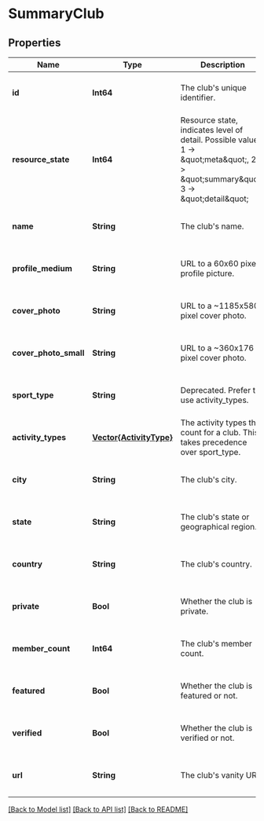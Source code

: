# SummaryClub


## Properties
Name | Type | Description | Notes
------------ | ------------- | ------------- | -------------
**id** | **Int64** | The club&#39;s unique identifier. | [optional] [default to nothing]
**resource_state** | **Int64** | Resource state, indicates level of detail. Possible values: 1 -&gt; \&quot;meta\&quot;, 2 -&gt; \&quot;summary\&quot;, 3 -&gt; \&quot;detail\&quot; | [optional] [default to nothing]
**name** | **String** | The club&#39;s name. | [optional] [default to nothing]
**profile_medium** | **String** | URL to a 60x60 pixel profile picture. | [optional] [default to nothing]
**cover_photo** | **String** | URL to a ~1185x580 pixel cover photo. | [optional] [default to nothing]
**cover_photo_small** | **String** | URL to a ~360x176  pixel cover photo. | [optional] [default to nothing]
**sport_type** | **String** | Deprecated. Prefer to use activity_types. | [optional] [default to nothing]
**activity_types** | [**Vector{ActivityType}**](ActivityType.md) | The activity types that count for a club. This takes precedence over sport_type. | [optional] [default to nothing]
**city** | **String** | The club&#39;s city. | [optional] [default to nothing]
**state** | **String** | The club&#39;s state or geographical region. | [optional] [default to nothing]
**country** | **String** | The club&#39;s country. | [optional] [default to nothing]
**private** | **Bool** | Whether the club is private. | [optional] [default to nothing]
**member_count** | **Int64** | The club&#39;s member count. | [optional] [default to nothing]
**featured** | **Bool** | Whether the club is featured or not. | [optional] [default to nothing]
**verified** | **Bool** | Whether the club is verified or not. | [optional] [default to nothing]
**url** | **String** | The club&#39;s vanity URL. | [optional] [default to nothing]


[[Back to Model list]](../../README.md#models) [[Back to API list]](../../README.md#api-endpoints) [[Back to README]](../../README.md)


